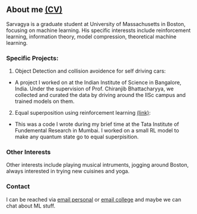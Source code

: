 ## About me [(CV)](https://github.com/Flock1/Flock1.github.io/blob/main/Sarvagya_Gupta_CV.pdf)


Sarvagya is a graduate student at University of Massachusetts in Boston, focusing on machine learning. His specific interessts include reinforcement learning, information theory, model compression, theoretical machine learning. 

### Specific Projects:

1. Object Detection and collision avoidence for self driving cars:

- A project I worked on at the Indian Institute of Science in Bangalore, India. Under the supervision of Prof. Chiranjib Bhattacharyya, we collected and curated the data by driving around the IISc campus and trained models on them. 

2. Equal superposition using reinforcement learning [(link)](https://bitbucket.org/Sarvagya8967/qc_code/src/master/):

- This was a code I wrote during my brief time at the Tata Institute of Fundemental Research in Mumbai. I worked on a small RL model to make any quantum state go to equal superpisition. 




### Other Interests

Other interests include playing musical intruments, jogging around Boston, always interested in trying new cuisines and yoga.


### Contact

I can be reached via [email personal](sg3483@nyu.edu) or [email college](sarvagya.gupta001@umb.edu) and maybe we can chat about ML stuff. 
